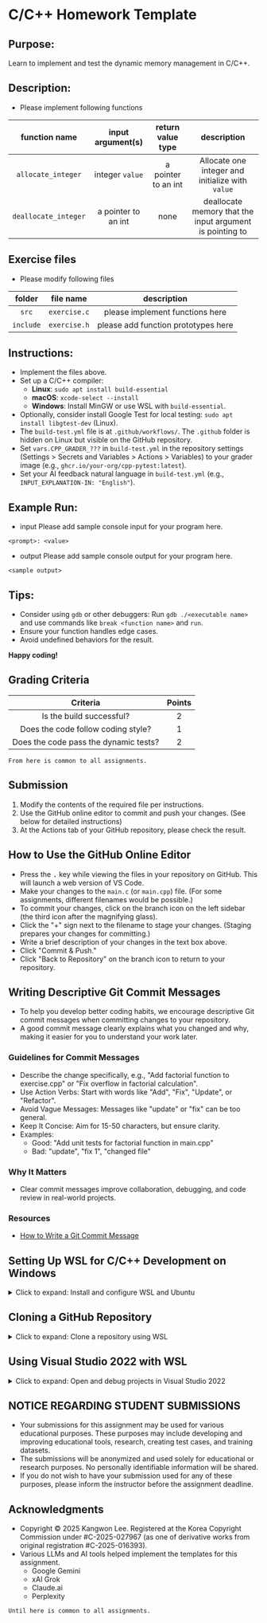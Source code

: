 # C/C++ Homework Template

## Purpose:
Learn to implement and test the dynamic memory management in C/C++.

## Description:
* Please implement following functions

| function name | input argument(s) | return value type | description |
|:-----------:|:-----------:|:-----------:|:-----------:|
| `allocate_integer` | integer `value` | a pointer to an int  | Allocate one integer and initialize with `value` |
| `deallocate_integer` | a pointer to an int | none | deallocate memory that the input argument is pointing to |

## Exercise files
* Please modify following files

| folder | file name | description |
|:-----------:|:-----------:|:-----------:|
| `src` | `exercise.c` | please implement functions here |
| `include` | `exercise.h` | please add function prototypes here |

## Instructions:
* Implement the files above.
* Set up a C/C++ compiler:
  - **Linux**: `sudo apt install build-essential`
  - **macOS**: `xcode-select --install`
  - **Windows**: Install MinGW or use WSL with `build-essential`.
* Optionally, consider install Google Test for local testing: `sudo apt install libgtest-dev` (Linux).
* The `build-test.yml` file is at `.github/workflows/`. The `.github` folder is hidden on Linux but visible on the GitHub repository.
* Set `vars.CPP_GRADER_???` in `build-test.yml` in the repository settings (Settings > Secrets and Variables > Actions > Variables) to your grader image (e.g., `ghcr.io/your-org/cpp-pytest:latest`).
* Set your AI feedback natural language in `build-test.yml` (e.g., `INPUT_EXPLANATION-IN: "English"`).

## Example Run:
* input
Please add sample console input for your program here.
```
<prompt>: <value>
```
* output
Please add sample console output for your program here.
```
<sample output>
```

## Tips:
* Consider using `gdb` or other debuggers: Run `gdb ./<executable name>` and use commands like `break <function name>` and `run`.
* Ensure your function handles edge cases.
* Avoid undefined behaviors for the result.

__Happy coding!__

## Grading Criteria
| Criteria | Points |
|:--------:|:------:|
| Is the build successful? | 2 |
| Does the code follow coding style? | 1 |
| Does the code pass the dynamic tests? | 2 |

``From here is common to all assignments.``

## Submission
1. Modify the contents of the required file per instructions.
2. Use the GitHub online editor to commit and push your changes. (See below for detailed instructions)
3. At the Actions tab of your GitHub repository, please check the result.

## How to Use the GitHub Online Editor
* Press the <kbd>.</kbd> key while viewing the files in your repository on GitHub. This will launch a web version of VS Code.
* Make your changes to the `main.c` (or `main.cpp`) file. (For some assignments, different filenames would be possible.)
* To commit your changes, click on the branch icon on the left sidebar (the third icon after the magnifying glass).
* Click the "+" sign next to the filename to stage your changes. (Staging prepares your changes for committing.)
* Write a brief description of your changes in the text box above.
* Click "Commit & Push."
* Click "Back to Repository" on the branch icon to return to your repository.

## Writing Descriptive Git Commit Messages
* To help you develop better coding habits, we encourage descriptive Git commit messages when committing changes to your repository.
* A good commit message clearly explains what you changed and why, making it easier for you to understand your work later.

### Guidelines for Commit Messages
* Describe the change specifically, e.g., "Add factorial function to exercise.cpp" or "Fix overflow in factorial calculation".
* Use Action Verbs: Start with words like "Add", "Fix", "Update", or "Refactor".
* Avoid Vague Messages: Messages like "update" or "fix" can be too general.
* Keep It Concise: Aim for 15-50 characters, but ensure clarity.
* Examples:
  * Good: "Add unit tests for factorial function in main.cpp"
  * Bad: "update", "fix 1", "changed file"

### Why It Matters
* Clear commit messages improve collaboration, debugging, and code review in real-world projects.

### Resources
* [How to Write a Git Commit Message](https://cbea.ms/git-commit/)

## Setting Up WSL for C/C++ Development on Windows
<details>
<summary>Click to expand: Install and configure WSL and Ubuntu</summary>

To develop C/C++ programs in a Linux environment on Windows, you can use Windows Subsystem for Linux (WSL). Follow these steps to set up WSL and install necessary tools.

1. Update the Windows to the latest version.
1. **Enable WSL**:
    - Open Control Panel > Programs > Turn Windows features on or off.
    - Check "Windows Subsystem for Linux" and "Virtual Machine Platform". Click OK and restart your computer if prompted.
1. **Install WSL and Ubuntu**:
    - Open PowerShell as Administrator (search for "PowerShell" in the Start menu, right-click, and select "Run as administrator").
    - Run the command: `wsl --install`
        - This downloads and installs WSL.
    - Restart your computer when prompted.
    - Start the PowerShell again as an Administrator again.
    - Run the command: `wsl --set-default-version 2` (if you are not installing the WSL on a virtual machine)
    - Run the command: `wsl --list --online`
        - This shows available Linux distributions.
    - Run the command: `wsl --install Ubuntu-22.04`
        - This downloads and installs `Ubuntu-22.04` distribution for the WSL.
1. **Set Up Ubuntu**:
    - Set a Linux username and password (these are separate from your Windows account).
    - Enter `exit` command to close Ubuntu
    - Enter `exit` to close PowerShell
    - Restart Windows
1. **Install C/C++ Tools and Git**:
    - From Windows menu, start Ubuntu 22.04
    - In the Ubuntu terminal, run the following commands in order. Enter password when promoted.:
        ```bash
        sudo apt update
        sudo apt upgrade -y
        sudo apt install build-essential gdb git -y
        ```
        - `sudo apt update` updates the package list, `build-essential` includes `gcc`, `g++`, and `make`, `gdb` is for debugging, and `git` is for version control.
1. **Verify Installation**:
    - Run these commands to confirm the tools are installed:
        ```bash
        gcc --version
        g++ --version
        gdb --version
        git --version
        ```
    - If versions are displayed, the setup is complete.

</details>

## Cloning a GitHub Repository
<details>
<summary>Click to expand: Clone a repository using WSL</summary>

To work on your assignment, you need to clone the GitHub repository to your WSL environment.

1. **Open Ubuntu Terminal**:
    - Open the Ubuntu app (installed with WSL) from the Start menu.
    - Run `git --version` to ensure Git is installed.
    - Run `git config --global user.name "<your name here>"`
        - example : `git config --global user.name "John Doe"`
    - Run `git config --global user.email "<your email address here>"`
       - example : `git config --global user.email "john.doe@example.com"`
1. Configure credential helper
    - Run `git config --global credential.helper cache`
        - `git` will store entered password in the memory for 900 seconds.
        - See https://git-scm.com/docs/git-credential-cache for more details.
1. **Navigate to a Directory**:
    - Run `pushd /mnt/c/Users/<your windows username>/` to go to your Windows home directory.
    - Run `ls -l` to list files and folders.
        - If `source/` folder does not exist, run `mkdir source` to create the folder.
    - Run `pushd source` to go to the `source/` folder.
    - **Optional**
        - Run `ls -l` to list files and folders.
            - If `repos/` folder does not exist, run `mkdir repos` to create the folder.
        - Run `pushd repos` to go to the `repos/` folder.
1. **Start cloning the Repository**:
    - Run: `git clone https://<your-github-username>@github.com/<organization>/<repository>.git`
    - Example: `git clone https://student123@github.com/MyOrg/MyProject.git`
1. **Create a GitHub Personal Access Token (PAT)**:
    - Go to GitHub > Settings > Developer settings > Personal access tokens > Tokens (classic) > Generate new token.
    - Select the `repo` scope
    - Set a short expiration date (one day?)
    - Generate the token. Copy and save it securely (do not share it).
1. **Enter PAT to finalize to cloning the repository**:
    - When prompted for a password, paste your PAT.
1. **Verify Cloning**:
    - Run `pushd <repository>`
        - Example: `pushd MyProject`
    - Run `ls` to see the cloned project folder.

</details>

## Using Visual Studio 2022 with WSL
<details>
<summary>Click to expand: Open and debug projects in Visual Studio 2022</summary>

To edit, build, and debug your C/C++ project, connect Visual Studio 2022 to WSL.

1. **Install Linux Development Workload**:
    - Open Visual Studio Installer (search for it in the Start menu).
    - Ensure the "Linux and embedded development with C++" workload is installed. If not, select it, click "Modify," and install it.
2. **Open the Project in Visual Studio 2022**:
    - Launch Visual Studio 2022.
    - Go to `File > Open > Folder...`.
    - Enter the path to your project in WSL: `C:\Users\<your-windows-username>\<path to the repository>`
    - Example: `C:\Users\student\source\repos\MyProject`
    - Visual Studio will detect the WSL environment and connect (look for "Connecting to WSL" in the status bar).
3. **Build and Run**:
    - In the toolbar, select the WSL target from the "Startup Item" dropdown.
    - Click the green "Run" button to compile and run the code. Output appears in the "Linux Console" window.
4. **Debugging**:
    - Click next to a line number in the code editor to set a breakpoint (a red dot appears).
    - Start debugging by selecting "Debug" mode and clicking the green "Run" button.
    - Use F10 (step over) or F11 (step into) to execute code line by line.
    - Check variable values by hovering over them or using the "Watch" window.
    - View the call stack in the "Call Stack" window to see function relationships.

</details>

## NOTICE REGARDING STUDENT SUBMISSIONS
* Your submissions for this assignment may be used for various educational purposes. These purposes may include developing and improving educational tools, research, creating test cases, and training datasets.
* The submissions will be anonymized and used solely for educational or research purposes. No personally identifiable information will be shared.
* If you do not wish to have your submission used for any of these purposes, please inform the instructor before the assignment deadline.

## Acknowledgments
* Copyright © 2025 Kangwon Lee. Registered at the Korea Copyright Commission under #C-2025-027967 (as one of derivative works from original registration #C-2025-016393).
* Various LLMs and AI tools helped implement the templates for this assignment.
    - Google Gemini
    - xAI Grok
    - Claude.ai
    - Perplexity

``Until here is common to all assignments.``
